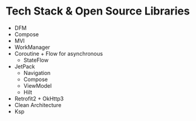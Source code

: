 # Tech Stack & Open Source Libraries
- DFM
- Compose
- MVI
- WorkManager
- Coroutine + Flow for asynchronous
  - StateFlow
- JetPack
  - Navigation
  - Compose
  - ViewModel
  - Hilt
- Retrofit2 + OkHttp3
- Clean Architecture
- Ksp
